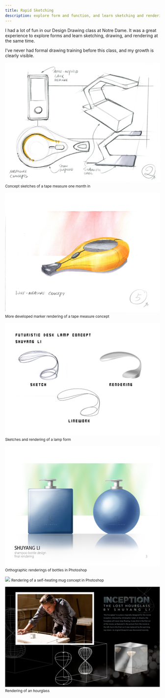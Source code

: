 ```yaml
---
title: Rapid Sketching
description: explore form and function, and learn sketching and rendering techniques
---
```


I had a lot of fun in our Design Drawing class at Notre Dame. It was a great experience to explore forms and learn sketching, drawing, and rendering at the same time.

I’ve never had formal drawing training before this class, and my growth is clearly visible.

![](/images/portfolio-assets/sketching-early-sketches.jpg)
<small class="img-caption">Concept sketches of a tape measure one month in</small>

![](/images/portfolio-assets/sketching-tape-perspective.jpg)
<small class="img-caption">More developed marker rendering of a tape measure concept</small>

![](/images/portfolio-assets/sketching-lamp.png)
<small class="img-caption">Sketches and rendering of a lamp form</small>

![](/images/portfolio-assets/sketching-bottle-rendering.jpg)
<small class="img-caption">Orthographic renderings of bottles in Photoshop</small>

![](/images/portfolio-assets/sketching-mug-rendering.jpg)
<small class="img-caption">Rendering of a self-heating mug concept in Photoshop</small>

![](/images/portfolio-assets/sketching-inception.png)
<small class="img-caption">Rendering of an hourglass</small>
